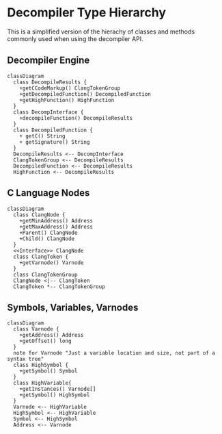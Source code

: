# Decompiler Type Hierarchy

This is a simplified version of the hierachy of classes and methods commonly used when using the decompiler API.

## Decompiler Engine 

```mermaid
classDiagram
  class DecompileResults {
    +getCCodeMarkup() ClangTokenGroup
    +getDecompiledFunction() DecompiledFunction
    +getHighFunction() HighFunction
  }
  class DecompInterface {
    +decompileFunction() DecompileResults
  }
  class DecompiledFunction {
    + getC() String
    + getSignature() String
  }
  DecompileResults <-- DecompInterface
  ClangTokenGroup <-- DecompileResults
  DecompiledFunction <-- DecompileResults
  HighFunction <-- DecompileResults
```

## C Language Nodes

```mermaid
classDiagram
  class ClangNode {
    +getMinAddress() Address
    +getMaxAddress() Address
    +Parent() ClangNode
    +Child() ClangNode
  }
  <<Interface>> ClangNode
  class ClangToken {
    +getVarnode() Varnode
  }
  class ClangTokenGroup
  ClangNode <|-- ClangToken
  ClangToken *-- ClangTokenGroup
```

## Symbols, Variables, Varnodes

```mermaid
classDiagram
  class Varnode {
    +getAddress() Address
    +getOffset() long
  }
  note for Varnode "Just a variable location and size, not part of a syntax tree"
  class HighSymbol {
    +getSymbol() Symbol
  }
  class HighVariable{
    +getInstances() Varnode[]
    +getSymbol() HighSymbol
  }
  Varnode <-- HighVariable
  HighSymbol <-- HighVariable
  Symbol <-- HighSymbol
  Address <-- Varnode

```
